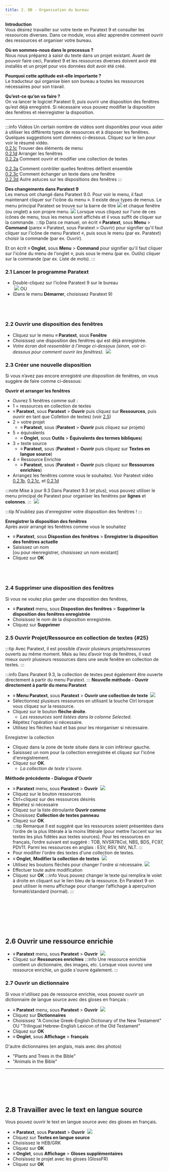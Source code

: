 ```yaml
---
title: 2. OB - Organisation du bureau 
---
```

**Introduction**  
Vous désirez travailler sur votre texte en Paratext 9 et consulter les ressources diverses. Dans ce module, vous allez apprendre comment ouvrir des ressources et organiser votre bureau.

**Où en sommes-nous dans le processus ?**  
Nous nous préparez à saisir du texte dans un projet existant. Avant de pouvoir faire ceci, Paratext 9 et les ressources diverses doivent avoir été installés et un projet pour vos données doit avoir été créé.

**Pourquoi cette aptitude est-elle importante ?**  
Le traducteur qui organise bien son bureau a toutes les ressources nécessaires pour son travail.

**Qu’est-ce qu’on va faire ?**  
On va lancer le logiciel Paratext 9, puis ouvrir une disposition des fenêtres qu’est déjà enregistré. Si nécessaire vous pouvez modifier la disposition des fenêtres et réenregistrer la disposition.

----

:::info Vidéos 
Un certain nombre de vidéos sont disponibles pour vous aider à utiliser les différents types de ressources et à disposer les fenêtres. Quelques suggestions sont données ci-dessous. Cliquez sur le lien pour voir le résumé vidéo.  
[0.2.1c](../../Video-summaries/0.Navigation/0.2.1c.md) Trouver des éléments de menu  
[0.2.1d](../../Video-summaries/0.Navigation/0.2.1d.md) Arranger les fenêtres  
[0.2.2a](../../Video-summaries/0.Navigation/0.2.2a.md) Comment ouvrir et modifier  une collection de textes 

[0.2.3a](../../Video-summaries/0.Navigation/0.2.3a.md) Comment contrôler quelles fenêtres défilent ensemble  
[0.2.3c](../../Video-summaries/0.Navigation/0.2.3c.md) Comment échanger un texte dans une fenêtre  
[0.2.3d](../../Video-summaries/0.Navigation/0.2.3d.md) Autre astuces sur les dispositions des fenêtres
:::

**Des changements dans Paratext 9**  
Les menus ont changé dans Paratext 9.0. Pour voir le menu, il faut maintenant cliquer sur l'icône du menu **≡**. Il existe deux types de menus. Le menu principal Paratext se trouve sur la barre de titre ![](../media/a7c437f2736cb28b0dff7abd780f5f94.png) et chaque fenêtre (ou onglet) a son propre menu. ![](../media/65ab77824a1e025fac1bf88feb6ba66f.png) Lorsque vous cliquez sur l'une de ces icônes de menu, tous les menus sont affichés et il vous suffit de cliquer sur la commande.
:::tip
Dans ce manuel, on écrit **≡ Paratext**, sous **Menu** \> **Command** (parex ≡ Paratext, sous Paratext \> Ouvrir) pour signifier qu'il faut cliquer sur l'icône de menu Paratext ≡, puis sous le menu (par ex. Paratext) choisir la commande (par ex. Ouvrir).

Et on écrit **≡ Onglet**, sous **Menu** \> **Command** pour signifier qu'il faut cliquer sur l'icône du menu de l'onglet ≡, puis sous le menu (par ex. Outils) cliquer sur la commande (par ex. Liste de mots).
:::

### 2.1 Lancer le programme Paratext

-   Double-cliquez sur l’icône Paratext 9 sur le bureau  
    ![](../media/b2697bb533e7765029252c8d51301dc9.png)
    OU  
-   (Dans le menu **Démarrer**, choisissez Paratext 9)

 
----

### 2.2 Ouvrir une disposition des fenêtres

-   Cliquez sur le menu **≡ Paratext**, sous **Fenêtre**
-   Choisissez une disposition des fenêtres qui est déjà enregistrée.
   -  *Votre écran doit ressembler à l’image ci-dessous (sinon, voir ci-dessous pour comment ouvrir les fenêtres).*
    ![](../media/becf6dae2e733cc280e70a8f4b706981.png)


### 2.3 Créer une nouvelle disposition

Si vous n’avez pas encore enregistré une disposition de fenêtres, on vous suggère de faire comme ci-dessous:

**Ouvrir et arranger les fenêtres**  
-   Ouvrez 5 fenêtres comme suit :
-   1 = ressources en collection de textes
   -  **≡ Paratext**, sous **Paratext** \> **Ouvrir** puis cliquez sur **Ressources**, puis ouvrir en tant que Colletion de textes) (voir [2.5](./2.OD.md#25))  
-   2 = votre projet
    -  **≡ Paratext**, sous (**Paratext** \> **Ouvrir** puis cliquez sur projets)
-   5 = équivalents
    -  **≡ Onglet**, sous **Outils** \> **Équivalents des termes bibliques**)
-   3 = texte source  
    -  **≡ Paratext**, sous (**Paratext** \> **Ouvrir** puis cliquez sur **Textes en langue source**)
-   4 = Ressource Enrichie
    -  **≡ Paratext**, sous (**Paratext** \> **Ouvrir** puis cliquez sur **Ressources enrichies**)
-   Arrangez les fenêtres comme vous le souhaitez. Voir Paratext vidéo [0.2.1b](../../Video-summaries/0.Navigation/0.2.1b.md), [0.2.1c](../../Video-summaries/0.Navigation/0.2.1c.md), et [0.2.1d](../../Video-summaries/0.Navigation/0.2.1d.md)

:::note Mise à jour 9.3
Dans Paratext 9.3 (et plus), vous pouvez utiliser le menu principal de Paratext pour organiser les fenêtres par **lignes** et **colonnes**.
:::
   ![](../media/arrange-in-rows.png)

:::tip
N'oubliez pas d'enregistrer votre disposition des fenêtres !
:::

**Enregistrer la disposition des fenêtres**  
Après avoir arrangé les fenêtres comme vous le souhaitez

-  **≡ Paratext**, sous **Dispostion des fenêtres** \> **Enregistrer la disposition des fenêtres actuelle**
-   Saisissez un nom  
    [ou pour réenregistrer, choisissez un nom existant]
-   Cliquez sur **OK**

 
----

### 2.4 Supprimer une disposition des fenêtres

Si vous ne voulez plus garder une disposition des fenêtres,

-  **≡ Paratext** menu, sous **Dispostion des fenêtres** \> **Supprimer la disposition des fenêtres enregistrée**
-   Choisissez le nom de la disposition enregistrée.
-   Cliquez sur **Supprimer**


### 2.5 Ouvrir Projet/Ressource en collection de textes {#25}

:::tip
Avec Paratext, il est possible d’avoir plusieurs projets/ressources ouverts au même moment. Mais au lieu d’avoir trop de fenêtres, il vaut mieux ouvrir plusieurs ressources dans une seule fenêtre en collection de textes.
:::

:::info
Dans Paratext 9.3, la collection de textes peut également être ouverte directement à partir du menu Paratext.
:::
**Nouvelle méthode - Ouvrir directement à partir du menu Paratext**
- **≡ Menu Paratext**, sous **Paratext** \> **Ouvrir une collection de texte**
 ![](../media/OpenTextCol.png)
- Sélectionnez plusieurs ressources en utilisant la touche Ctrl lorsque vous cliquez sur la ressource.
- Cliquez sur le bouton **flèche droite**.  
  -  *Les ressources sont listées dans la colonne Selected*.
- Répétez l'opération si nécessaire.
- Utilisez les flèches haut et bas pour les réorganiser si nécessaire.

Enregistrer la collection 
- Cliquez dans la zone de texte située dans le coin inférieur gauche.
- Saisissez un nom pour la collection enregistrée et cliquez sur l'icône d'enregistrement.
- Cliquez sur **OK**.
  -  *La collection de texte s'ouvre*.

**Méthode précédente - Dialogue d'Ouvrir**

-  **≡ Paratext** menu, sous **Paratext** \> **Ouvrir**
    ![](../media/67c09582d7f685c9e709d3cb0bd78c51.png)  
-   Cliquez sur le bouton ressources
-   Ctrl+cliquez sur des ressources désirés
-   Répétez si nécessaire
-   Cliquez sur la liste déroulante **Ouvrir comme**
-   Choisissez **Collection de textes panneau**
-   Cliquez sur **OK**  
:::tip Remarque
Il est suggéré que les ressources soient présentées dans l’ordre de la plus littérale à la moins littérale (pour mettre l’accent sur les textes les plus fidèles aux textes sources). Pour les ressources en français, l’ordre suivant est suggéré : TOB, NVSR78Col, NBS, BDS, FC97, PDV11. Parmi les ressources en anglais : ESV, RSV, NIV, NLT.
:::
-   Pour modifier l'ordre des textes d'une collection de textes.
-  **≡ Onglet**, **Modifier la collection de textes**
 ![](../media/114addc77497db5a8e16e63e0a60a397.png)
-   Utilisez les boutons fléchés pour changer l'ordre si nécessaire.
![](../media/1529efc6b9c2b2d2a45649f36a13660e.png)
-   Effectuer toute autre modification
-   Cliquez sur **OK**
:::info
Vous pouvez changer le texte qui remplira le volet à droite en cliquant sur le lien bleu de la ressource. En Paratext 9 on peut utiliser le menu affichage pour changer l’affichage à aperçu/non formaté/standard (normal).
:::

 
-----

 
-----


## 2.6 Ouvrir une ressource enrichie

-  **≡ Paratext** menu, sous **Paratext** \> **Ouvrir**
   ![](../media/a2210417ce7fd29acc4543900d4ffdfa.png)
-   Cliquez sur **Ressources enrichies**
:::info
Une ressource enrichie contient un dictionnaire, des images, etc. Lorsque vous ouvrez une ressource enrichie, un guide s'ouvre également.
:::

### 2.7 Ouvrir un dictionnaire

Si vous n'utilisez pas de ressource enrichie, vous pouvez ouvrir un dictionnaire de langue source avec des gloses en français :

-  **≡ Paratext** menu, sous **Paratext** \> **Ouvrir**
   ![](../media/bde96d81bd560a2dc433f589a9a44f93.png)
-   Cliquez sur **Dictionnaires**
-   Choisissez "A Concise Greek-English Dictionary of the New Testament" OU "Trilingual Hebrew-English Lexicon of the Old Testament"
-   Cliquez sur **OK**
-  **≡ Onglet**, sous **Affichage** \> **français**

D'autre dictionnaires (en anglais, mais avec des photos)

-   "Plants and Trees in the Bible"
-   "Animals in the Bible"
 
-----

 
-----
 
## 2.8 Travailler avec le text en langue source

Vous pouvez ouvrir le text en langue source avec des gloses en français.

-  **≡ Paratext**, sous **Paratext** \> **Ouvrir**
    ![](../media/2f2a572df1df76324325ab8a53d5aa90.png)
-   Cliquez sur **Textes en langue source**
-   Choisissez le HEB/GRK
-   Cliquez sur **OK**
-  **≡ Onglet**, sous **Affichage** \> **Gloses supplémentaires**
-   Choisissez le projet avec les gloses (GlossFR)
-   Cliquez sur **OK**

